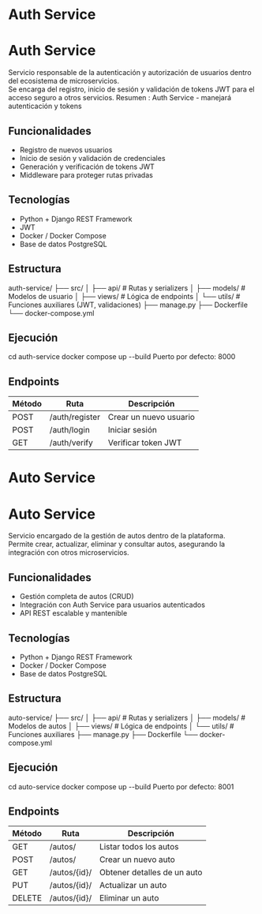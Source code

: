 
Auth Service
==========================

# Auth Service

Servicio responsable de la autenticación y autorización de usuarios dentro del ecosistema de microservicios.  
Se encarga del registro, inicio de sesión y validación de tokens JWT para el acceso seguro a otros servicios.
Resumen : Auth Service - manejará autenticación y tokens
## Funcionalidades
- Registro de nuevos usuarios
- Inicio de sesión y validación de credenciales
- Generación y verificación de tokens JWT
- Middleware para proteger rutas privadas

## Tecnologías
- Python + Django REST Framework
- JWT
- Docker / Docker Compose
- Base de datos PostgreSQL

## Estructura
auth-service/
├── src/
│   ├── api/           # Rutas y serializers
│   ├── models/        # Modelos de usuario
│   ├── views/         # Lógica de endpoints
│   └── utils/         # Funciones auxiliares (JWT, validaciones)
├── manage.py
├── Dockerfile
└── docker-compose.yml

## Ejecución
cd auth-service
docker compose up --build
Puerto por defecto: 8000

## Endpoints
Método | Ruta           | Descripción
-------|----------------|-----------------------------
POST   | /auth/register | Crear un nuevo usuario
POST   | /auth/login    | Iniciar sesión
GET    | /auth/verify   | Verificar token JWT


Auto Service
==========================

# Auto Service

Servicio encargado de la gestión de autos dentro de la plataforma.  
Permite crear, actualizar, eliminar y consultar autos, asegurando la integración con otros microservicios.

## Funcionalidades
- Gestión completa de autos (CRUD)
- Integración con Auth Service para usuarios autenticados
- API REST escalable y mantenible

## Tecnologías
- Python + Django REST Framework
- Docker / Docker Compose
- Base de datos PostgreSQL

## Estructura
auto-service/
├── src/
│   ├── api/           # Rutas y serializers
│   ├── models/        # Modelos de autos
│   ├── views/         # Lógica de endpoints
│   └── utils/         # Funciones auxiliares
├── manage.py
├── Dockerfile
└── docker-compose.yml

## Ejecución
cd auto-service
docker compose up --build
Puerto por defecto: 8001

## Endpoints
Método | Ruta           | Descripción
-------|----------------|-----------------------------
GET    | /autos/        | Listar todos los autos
POST   | /autos/        | Crear un nuevo auto
GET    | /autos/{id}/   | Obtener detalles de un auto
PUT    | /autos/{id}/   | Actualizar un auto
DELETE | /autos/{id}/   | Eliminar un auto



